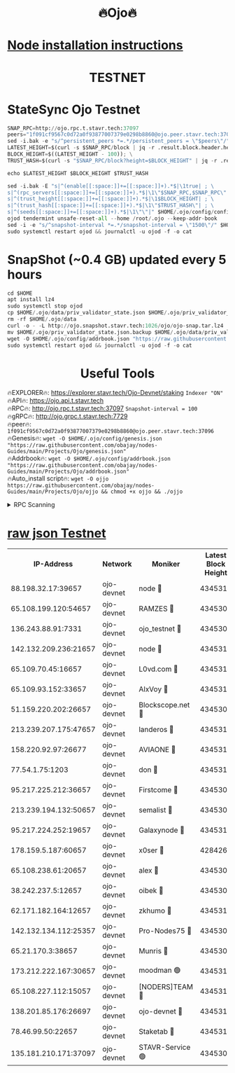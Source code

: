 <h1 align="center"> 🔥Ojo🔥</h1>

[Node installation instructions](https://github.com/obajay/nodes-Guides/tree/main/Projects/Ojo)
=

<h1 align="center"> TESTNET</h1>

# StateSync Ojo Testnet
```python
SNAP_RPC=http://ojo.rpc.t.stavr.tech:37097
peers="1f091cf9567c0d72a0f93877007379e0298b8860@ojo.peer.stavr.tech:37096"
sed -i.bak -e "s/^persistent_peers *=.*/persistent_peers = \"$peers\"/" $HOME/.ojo/config/config.toml
LATEST_HEIGHT=$(curl -s $SNAP_RPC/block | jq -r .result.block.header.height); \
BLOCK_HEIGHT=$((LATEST_HEIGHT - 100)); \
TRUST_HASH=$(curl -s "$SNAP_RPC/block?height=$BLOCK_HEIGHT" | jq -r .result.block_id.hash)

echo $LATEST_HEIGHT $BLOCK_HEIGHT $TRUST_HASH

sed -i.bak -E "s|^(enable[[:space:]]+=[[:space:]]+).*$|\1true| ; \
s|^(rpc_servers[[:space:]]+=[[:space:]]+).*$|\1\"$SNAP_RPC,$SNAP_RPC\"| ; \
s|^(trust_height[[:space:]]+=[[:space:]]+).*$|\1$BLOCK_HEIGHT| ; \
s|^(trust_hash[[:space:]]+=[[:space:]]+).*$|\1\"$TRUST_HASH\"| ; \
s|^(seeds[[:space:]]+=[[:space:]]+).*$|\1\"\"|" $HOME/.ojo/config/config.toml
ojod tendermint unsafe-reset-all --home /root/.ojo --keep-addr-book
sed -i -e "s/^snapshot-interval *=.*/snapshot-interval = \"1500\"/" $HOME/.ojo/config/app.toml
sudo systemctl restart ojod && journalctl -u ojod -f -o cat
```
# SnapShot (~0.4 GB) updated every 5 hours
```python
cd $HOME
apt install lz4
sudo systemctl stop ojod
cp $HOME/.ojo/data/priv_validator_state.json $HOME/.ojo/priv_validator_state.json.backup
rm -rf $HOME/.ojo/data
curl -o - -L http://ojo.snapshot.stavr.tech:1026/ojo/ojo-snap.tar.lz4 | lz4 -c -d - | tar -x -C $HOME/.ojo --strip-components 2
mv $HOME/.ojo/priv_validator_state.json.backup $HOME/.ojo/data/priv_validator_state.json
wget -O $HOME/.ojo/config/addrbook.json "https://raw.githubusercontent.com/obajay/nodes-Guides/main/Projects/Ojo/addrbook.json"
sudo systemctl restart ojod && journalctl -u ojod -f -o cat
```
 <h1 align="center"> Useful Tools</h1>

🔥EXPLORER🔥:        https://explorer.stavr.tech/Ojo-Devnet/staking        `Indexer "ON"` \
🔥API🔥:                     https://ojo.api.t.stavr.tech \
🔥RPC🔥:                    http://ojo.rpc.t.stavr.tech:37097              `Snapshot-interval = 100` \
🔥gRPC🔥:                  http://ojo.grpc.t.stavr.tech:7729 \
🔥peer🔥:                   `1f091cf9567c0d72a0f93877007379e0298b8860@ojo.peer.stavr.tech:37096` \
🔥Genesis🔥:    ```wget -O $HOME/.ojo/config/genesis.json "https://raw.githubusercontent.com/obajay/nodes-Guides/main/Projects/Ojo/genesis.json"``` \
🔥Addrbook🔥:    ```wget -O $HOME/.ojo/config/addrbook.json "https://raw.githubusercontent.com/obajay/nodes-Guides/main/Projects/Ojo/addrbook.json"``` \
🔥Auto_install script🔥: ```wget -O ojjo https://raw.githubusercontent.com/obajay/nodes-Guides/main/Projects/Ojo/ojjo && chmod +x ojjo && ./ojjo```


<details>
<summary>RPC Scanning</summary>

<h2 align="center"> We scan nodes in real time every 4 hours. And we provide the final result of RPC endpoints.
We cannot influence the operation of these nodes in any way. </h2>


```python
If Voting Power is higher than 0 --> then the Node is a validator of the network and may be subject to attack and be a potential threat to the chain.
```
```python
We marked such validators with a red symbol
```

</details>

[raw json Testnet](https://rpc-check.ojot.stavr.tech/ojot/rpc-ojot-result.json)
=


<table><tr><th>IP-Address</th><th>Network</th><th>Moniker</th><th>Latest Block Height</th><th>Earliest Block Height</th><th>Catching Up</th><th>Voting Power</th><th>Scan Time</th></tr><tr><td>88.198.32.17:39657</td><td>ojo-devnet</td><td>node 🔴</td><td>4345313</td><td>300001</td><td>False</td><td>65654</td><td>2023-12-05T06:48:52.791650198UTC</td></tr><tr><td>65.108.199.120:54657</td><td>ojo-devnet</td><td>RAMZES 🔴</td><td>4345308</td><td>306156</td><td>False</td><td>15420</td><td>2023-12-05T06:48:26.382384497UTC</td></tr><tr><td>136.243.88.91:7331</td><td>ojo-devnet</td><td>ojo_testnet 🔴</td><td>4345309</td><td>308845</td><td>False</td><td>1000</td><td>2023-12-05T06:48:33.062081965UTC</td></tr><tr><td>142.132.209.236:21657</td><td>ojo-devnet</td><td>node 🔴</td><td>4345313</td><td>350001</td><td>False</td><td>1999</td><td>2023-12-05T06:48:51.701834075UTC</td></tr><tr><td>65.109.70.45:16657</td><td>ojo-devnet</td><td>L0vd.com 🔴</td><td>4345314</td><td>695918</td><td>False</td><td>998</td><td>2023-12-05T06:48:58.727256098UTC</td></tr><tr><td>65.109.93.152:33657</td><td>ojo-devnet</td><td>AlxVoy 🔴</td><td>4345313</td><td>2319801</td><td>False</td><td>4536782</td><td>2023-12-05T06:48:51.405301306UTC</td></tr><tr><td>51.159.220.202:26657</td><td>ojo-devnet</td><td>Blockscope.net 🔴</td><td>4345308</td><td>2658001</td><td>False</td><td>981</td><td>2023-12-05T06:48:25.727324946UTC</td></tr><tr><td>213.239.207.175:47657</td><td>ojo-devnet</td><td>landeros 🔴</td><td>4345312</td><td>2714001</td><td>False</td><td>11083</td><td>2023-12-05T06:48:46.675031677UTC</td></tr><tr><td>158.220.92.97:26677</td><td>ojo-devnet</td><td>AVIAONE 🔴</td><td>4345312</td><td>2754001</td><td>False</td><td>13867</td><td>2023-12-05T06:48:46.400470330UTC</td></tr><tr><td>77.54.1.75:1203</td><td>ojo-devnet</td><td>don 🔴</td><td>4345313</td><td>2906401</td><td>False</td><td>10</td><td>2023-12-05T06:48:52.570365546UTC</td></tr><tr><td>95.217.225.212:36657</td><td>ojo-devnet</td><td>Firstcome 🔴</td><td>4345309</td><td>2985946</td><td>False</td><td>13566</td><td>2023-12-05T06:48:32.747155101UTC</td></tr><tr><td>213.239.194.132:50657</td><td>ojo-devnet</td><td>semalist 🔴</td><td>4345308</td><td>3223522</td><td>False</td><td>19037</td><td>2023-12-05T06:48:26.623473660UTC</td></tr><tr><td>95.217.224.252:19657</td><td>ojo-devnet</td><td>Galaxynode 🔴</td><td>4345313</td><td>3685492</td><td>False</td><td>11888</td><td>2023-12-05T06:48:55.589622051UTC</td></tr><tr><td>178.159.5.187:60657</td><td>ojo-devnet</td><td>x0ser 🔴</td><td>4284267</td><td>3940946</td><td>False</td><td>9764</td><td>2023-12-05T06:48:33.429726704UTC</td></tr><tr><td>65.108.238.61:20657</td><td>ojo-devnet</td><td>alex 🔴</td><td>4345308</td><td>4158001</td><td>False</td><td>11359</td><td>2023-12-05T06:48:26.056717930UTC</td></tr><tr><td>38.242.237.5:12657</td><td>ojo-devnet</td><td>oibek 🔴</td><td>4345308</td><td>4196001</td><td>False</td><td>1008</td><td>2023-12-05T06:48:26.983468247UTC</td></tr><tr><td>62.171.182.164:12657</td><td>ojo-devnet</td><td>zkhumo 🔴</td><td>4345313</td><td>4196001</td><td>False</td><td>999</td><td>2023-12-05T06:48:52.100850616UTC</td></tr><tr><td>142.132.134.112:25357</td><td>ojo-devnet</td><td>Pro-Nodes75 🔴</td><td>4345309</td><td>4245309</td><td>False</td><td>24651</td><td>2023-12-05T06:48:29.954487607UTC</td></tr><tr><td>65.21.170.3:38657</td><td>ojo-devnet</td><td>Munris 🔴</td><td>4345309</td><td>4245309</td><td>False</td><td>20123</td><td>2023-12-05T06:48:32.373803907UTC</td></tr><tr><td>173.212.222.167:30657</td><td>ojo-devnet</td><td>moodman 🟢</td><td>4345311</td><td>4245311</td><td>False</td><td>0</td><td>2023-12-05T06:48:44.024652879UTC</td></tr><tr><td>65.108.227.112:15057</td><td>ojo-devnet</td><td>[NODERS]TEAM 🔴</td><td>4345313</td><td>4245313</td><td>False</td><td>9999</td><td>2023-12-05T06:48:55.923115092UTC</td></tr><tr><td>138.201.85.176:26697</td><td>ojo-devnet</td><td>ojo-devnet 🔴</td><td>4345314</td><td>4245314</td><td>False</td><td>1000024000</td><td>2023-12-05T06:48:58.340050902UTC</td></tr><tr><td>78.46.99.50:22657</td><td>ojo-devnet</td><td>Staketab 🔴</td><td>4345314</td><td>4254801</td><td>False</td><td>1276</td><td>2023-12-05T06:48:58.999594832UTC</td></tr><tr><td>135.181.210.171:37097</td><td>ojo-devnet</td><td>STAVR-Service 🟢</td><td>4345308</td><td>4344001</td><td>False</td><td>0</td><td>2023-12-05T06:48:27.638255206UTC</td></tr></table>